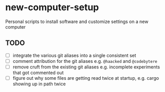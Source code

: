 # new-computer-setup
Personal scripts to install software and customize settings on a new computer

## TODO
 - [ ] integrate the various git aliases into a single consistent set
 - [ ] comment attribution for the git aliases e.g. `@haacked` and `@codebytere`
 - [ ] remove cruft from the existing git aliases e.g. incomplete experiments that got commented out
 - [ ] figure out why some files are getting read twice at startup, e.g. cargo showing up in path twice
